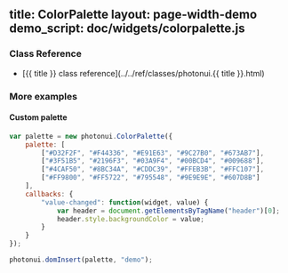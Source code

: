title: ColorPalette
layout: page-width-demo
demo_script: doc/widgets/colorpalette.js
---


### Class Reference

* [{{ title }} class reference](../../ref/classes/photonui.{{ title }}.html)


### More examples

#### Custom palette

```javascript
var palette = new photonui.ColorPalette({
    palette: [
        ["#D32F2F", "#F44336", "#E91E63", "#9C27B0", "#673AB7"],
        ["#3F51B5", "#2196F3", "#03A9F4", "#00BCD4", "#009688"],
        ["#4CAF50", "#8BC34A", "#CDDC39", "#FFEB3B", "#FFC107"],
        ["#FF9800", "#FF5722", "#795548", "#9E9E9E", "#607D8B"]
    ],
    callbacks: {
        "value-changed": function(widget, value) {
            var header = document.getElementsByTagName("header")[0];
            header.style.backgroundColor = value;
        }
    }
});

photonui.domInsert(palette, "demo");
```
